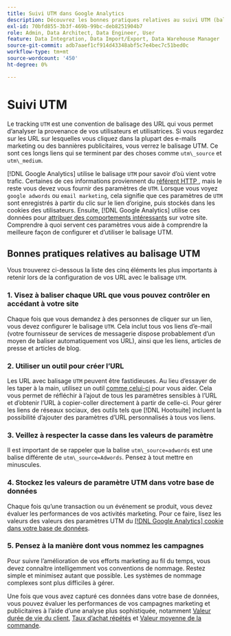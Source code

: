 ```yaml
---
title: Suivi UTM dans Google Analytics
description: Découvrez les bonnes pratiques relatives au suivi UTM (balisage) dans Google Analytics.
exl-id: 70bfd855-3b3f-469b-99bc-deb8251904b7
role: Admin, Data Architect, Data Engineer, User
feature: Data Integration, Data Import/Export, Data Warehouse Manager
source-git-commit: adb7aaef1cf914d43348abf5c7e4bec7c51bed0c
workflow-type: tm+mt
source-wordcount: '450'
ht-degree: 0%

---
```


# Suivi UTM

Le tracking `UTM` est une convention de balisage des URL qui vous permet d’analyser la provenance de vos utilisateurs et utilisatrices. Si vous regardez sur les URL sur lesquelles vous cliquez dans la plupart des e-mails marketing ou des bannières publicitaires, vous verrez le balisage UTM. Ce sont ces longs liens qui se terminent par des choses comme `utm\_source` et `utm\_medium`.

[!DNL Google Analytics] utilise le balisage `UTM` pour savoir d’où vient votre trafic. Certaines de ces informations proviennent du [ référent HTTP ](https://en.wikipedia.org/wiki/HTTP_referer), mais le reste vous devez vous fournir des paramètres de `UTM`. Lorsque vous voyez `google adwords` ou `email marketing`, cela signifie que ces paramètres de `UTM` sont enregistrés à partir du clic sur le lien d’origine, puis stockés dans les cookies des utilisateurs. Ensuite, [!DNL Google Analytics] utilise ces données pour [attribuer des comportements intéressants](../data-analyst/analysis/google-track-user-acq.md) sur votre site. Comprendre à quoi servent ces paramètres vous aide à comprendre la meilleure façon de configurer et d’utiliser le balisage UTM.

## Bonnes pratiques relatives au balisage UTM

Vous trouverez ci-dessous la liste des cinq éléments les plus importants à retenir lors de la configuration de vos URL avec le balisage `UTM`.

### &#x200B;1. Visez à baliser chaque URL que vous pouvez contrôler en accédant à votre site

Chaque fois que vous demandez à des personnes de cliquer sur un lien, vous devez configurer le balisage `UTM`. Cela inclut tous vos liens d’e-mail (votre fournisseur de services de messagerie dispose probablement d’un moyen de baliser automatiquement vos URL), ainsi que les liens, articles de presse et articles de blog.

### &#x200B;2. Utiliser un outil pour créer l’URL

Les URL avec balisage `UTM` peuvent être fastidieuses. Au lieu d’essayer de les taper à la main, utilisez un outil [comme celui-ci](https://support.google.com/analytics/answer/1033867?hl=en) pour vous aider. Cela vous permet de réfléchir à l’ajout de tous les paramètres sensibles à l’URL et d’obtenir l’URL à copier-coller directement à partir de celle-ci. Pour gérer les liens de réseaux sociaux, des outils tels que [!DNL Hootsuite] incluent la possibilité d’ajouter des paramètres d’URL personnalisés à tous vos liens.

### &#x200B;3. Veillez à respecter la casse dans les valeurs de paramètre

Il est important de se rappeler que la balise `utm\_source=adwords` est une balise différente de `utm\_source=Adwords`. Pensez à tout mettre en minuscules.

### &#x200B;4. Stockez les valeurs de paramètre UTM dans votre base de données

Chaque fois qu’une transaction ou un événement se produit, vous devez évaluer les performances de vos activités marketing. Pour ce faire, lisez les valeurs des valeurs des paramètres UTM du [[!DNL Google Analytics]  cookie dans votre base de données](../data-analyst/analysis/google-track-user-acq.md).

### &#x200B;5. Pensez à la manière dont vous nommez les campagnes

Pour suivre l’amélioration de vos efforts marketing au fil du temps, vous devez connaître intelligemment vos conventions de nommage. Restez simple et minimisez autant que possible. Les systèmes de nommage complexes sont plus difficiles à gérer.

Une fois que vous avez capturé ces données dans votre base de données, vous pouvez évaluer les performances de vos campagnes marketing et publicitaires à l’aide d’une analyse plus sophistiquée, notamment [Valeur durée de vie du client](../data-analyst/analysis/ess-expected-ltv.md), [Taux d’achat répétés](../data-analyst/analysis/repurchase-behavior.md) et [Valeur moyenne de la commande](../data-analyst/analysis/basic-analytics.md).
